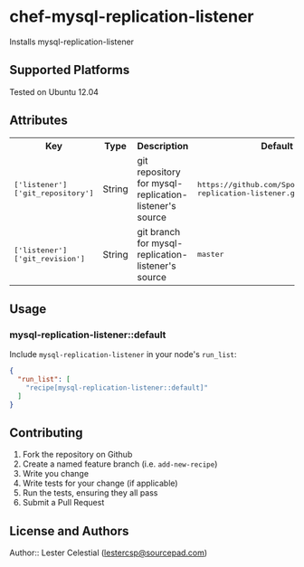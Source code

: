 # chef-mysql-replication-listener

Installs mysql-replication-listener

## Supported Platforms

Tested on Ubuntu 12.04

## Attributes

<table>
  <tr>
    <th>Key</th>
    <th>Type</th>
    <th>Description</th>
    <th>Default</th>
  </tr>
  <tr>
    <td><tt>['listener']['git_repository']</tt></td>
    <td>String</td>
    <td>git repository for mysql-replication-listener's source</td>
    <td><tt>https://github.com/SponsorPay/mysql-replication-listener.git</tt></td>
  </tr>
  <tr>
    <td><tt>['listener']['git_revision']</tt></td>
    <td>String</td>
    <td>git branch for mysql-replication-listener's source</td>
    <td><tt>master</tt></td>
  </tr>
  
</table>

## Usage

### mysql-replication-listener::default

Include `mysql-replication-listener` in your node's `run_list`:

```json
{
  "run_list": [
    "recipe[mysql-replication-listener::default]"
  ]
}
```

## Contributing

1. Fork the repository on Github
2. Create a named feature branch (i.e. `add-new-recipe`)
3. Write you change
4. Write tests for your change (if applicable)
5. Run the tests, ensuring they all pass
6. Submit a Pull Request

## License and Authors

Author:: Lester Celestial (<lestercsp@sourcepad.com>)
